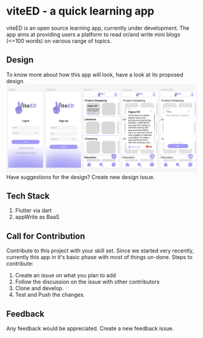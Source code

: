 # viteED - a quick learning app
viteED is an open source learning app, currently under development. The app aims at providing users a platform to read or/and write mini blogs (<=100 words) on various range of topics. 

## Design
To know more about how this app will look, have a look at its proposed design. 
![Initial design for the app](images/design001.png)
Have suggestions for the design? Create new design issue. 

## Tech Stack
1. Flutter via dart
2. appWrite as BaaS 

## Call for Contribution
Contribute to this project with your skill set. Since we started very recently, currently this app in it's basic phase with most of things un-done. 
Steps to contribute:
1. Create an issue on what you plan to add
2. Follow the discussion on the issue with other contributors 
3. Clone and develop. 
4. Test and Push the changes. 

## Feedback 
Any feedback would be appreciated. Create a new feedback issue. 
